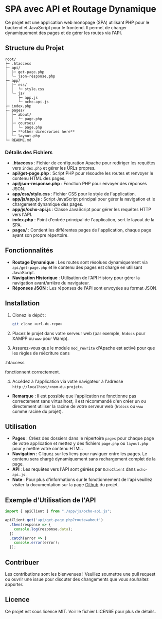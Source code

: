 # SPA avec API et Routage Dynamique

Ce projet est une application web monopage (SPA) utilisant PHP pour le backend et JavaScript pour le frontend. Il permet de charger dynamiquement des pages et de gérer les routes via l'API.

## Structure du Projet

```
root/
├─ .htaccess
├─ api/
│  ├─ get-page.php
│  └─ json-response.php
├─ app/
│  ├─ css/
│  │  └─ style.css
│  └─ js/
│     ├─ app.js
│     └─ ocho-api.js
├─ index.php
├─ pages/
│  ├─ about/
│  │  └─ page.php
│  ├─ courses/
│  │  └─ page.php
│  ├─ **other direcrories here**
│  └─ layout.php
└─ README.md
```

### Détails des Fichiers

- **.htaccess** : Fichier de configuration Apache pour rediriger les requêtes vers `index.php` et gérer les URLs propres.
- **api/get-page.php** : Script PHP pour résoudre les routes et renvoyer le contenu HTML des pages.
- **api/json-response.php** : Fonction PHP pour envoyer des réponses JSON.
- **app/css/style.css** : Fichier CSS pour le style de l'application.
- **app/js/app.js** : Script JavaScript principal pour gérer la navigation et le chargement dynamique des pages.
- **app/js/ocho-api.js** : Classe JavaScript pour gérer les requêtes HTTP vers l'API.
- **index.php** : Point d'entrée principal de l'application, sert le layout de la SPA.
- **pages/** : Contient les différentes pages de l'application, chaque page ayant son propre répertoire.

## Fonctionnalités

- **Routage Dynamique** : Les routes sont résolues dynamiquement via `api/get-page.php` et le contenu des pages est chargé en utilisant JavaScript.
- **Navigation Historique** : Utilisation de l'API History pour gérer la navigation avant/arrière du navigateur.
- **Réponses JSON** : Les réponses de l'API sont envoyées au format JSON.

## Installation

1. Clonez le dépôt :
    ```sh
    git clone <url-du-repo>
    ```

2. Placez le projet dans votre serveur web (par exemple, `htdocs` pour XAMPP ou `www` pour Wamp).

3. Assurez-vous que le module `mod_rewrite` d'Apache est activé pour que les règles de réécriture dans 

.htaccess

 fonctionnent correctement.

4. Accédez à l'application via votre navigateur à l'adresse `http://localhost/<nom-du-projet>`.

- **Remarque** : Il est possible que l'application ne fonctionne pas correctement sans virtualhost, il est récommandé d'en créer un ou directement utiliser la racine de votre serveur web (`htdocs` ou `www` comme racine du projet). 

## Utilisation

- **Pages** : Créez des dossiers dans le répertoire `pages` pour chaque page de votre application et mettez y des fichiers `page.php` ou `layout.php` pour y mettre votre contenu HTML.
- **Navigation** : Cliquez sur les liens pour naviguer entre les pages. Le contenu sera chargé dynamiquement sans rechargement complet de la page.
- **API** : Les requêtes vers l'API sont gérées par `OchoClient` dans `ocho-api.js`.
- **Note** : Pour plus d'informations sur le fonctionnement de l'api veuillez visiter la documentation sur la page [Github](https://github.com/OchoKOM/xhr) du projet.

## Exemple d'Utilisation de l'API

```js
import { apiClient } from "./app/js/ocho-api.js";

apiClient.get('api/get-page.php?route=about')
  .then(response => {
    console.log(response.data);
  })
  .catch(error => {
    console.error(error);
  });
```

## Contribuer

Les contributions sont les bienvenues ! Veuillez soumettre une pull request ou ouvrir une issue pour discuter des changements que vous souhaitez apporter.

## Licence

Ce projet est sous licence MIT. Voir le fichier LICENSE pour plus de détails.
